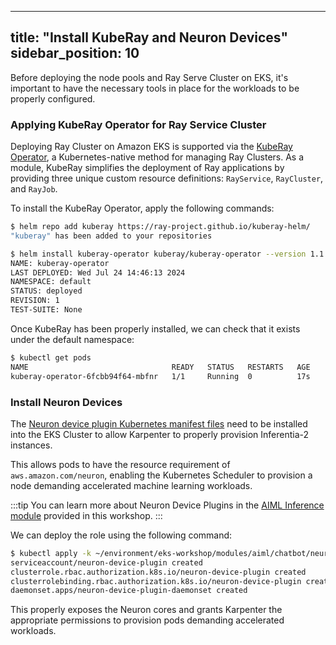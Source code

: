 
---
title: "Install KubeRay and Neuron Devices"
sidebar_position: 10
---

Before deploying the node pools and Ray Serve Cluster on EKS, it's important to have the necessary tools in place for the workloads to be properly configured.

### Applying KubeRay Operator for Ray Service Cluster

Deploying Ray Cluster on Amazon EKS is supported via the [KubeRay Operator](https://ray-project.github.io/kuberay/), a Kubernetes-native method for managing Ray Clusters. As a module, KubeRay simplifies the deployment of Ray applications by providing three unique custom resource definitions: `RayService`, `RayCluster`, and `RayJob`.

To install the KubeRay Operator, apply the following commands:

```bash
$ helm repo add kuberay https://ray-project.github.io/kuberay-helm/
"kuberay" has been added to your repositories
```

```bash
$ helm install kuberay-operator kuberay/kuberay-operator --version 1.1.0
NAME: kuberay-operator
LAST DEPLOYED: Wed Jul 24 14:46:13 2024
NAMESPACE: default
STATUS: deployed
REVISION: 1
TEST-SUITE: None
```

Once KubeRay has been properly installed, we can check that it exists under the default namespace:

```bash
$ kubectl get pods
NAME                                READY   STATUS   RESTARTS   AGE
kuberay-operator-6fcbb94f64-mbfnr   1/1     Running  0          17s
```

### Install Neuron Devices

The [Neuron device plugin Kubernetes manifest files](https://github.com/aws-neuron/aws-neuron-sdk/tree/master/src/k8) need to be installed into the EKS Cluster to allow Karpenter to properly provision Inferentia-2 instances.

This allows pods to have the resource requirement of `aws.amazon.com/neuron`, enabling the Kubernetes Scheduler to provision a node demanding accelerated machine learning workloads.

:::tip
You can learn more about Neuron Device Plugins in the [AIML Inference module](../../aiml/inferentia/index.md) provided in this workshop.
:::

We can deploy the role using the following command:

```bash
$ kubectl apply -k ~/environment/eks-workshop/modules/aiml/chatbot/neuron-device-plugin
serviceaccount/neuron-device-plugin created
clusterrole.rbac.authorization.k8s.io/neuron-device-plugin created
clusterrolebinding.rbac.authorization.k8s.io/neuron-device-plugin created
daemonset.apps/neuron-device-plugin-daemonset created
```

This properly exposes the Neuron cores and grants Karpenter the appropriate permissions to provision pods demanding accelerated workloads.
